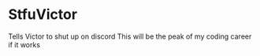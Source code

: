 # StfuVictor
Tells Victor to shut up on discord
This will be the peak of my coding career if it works
